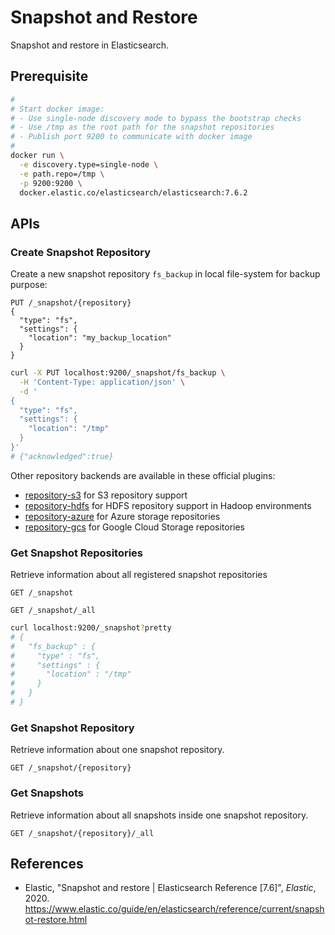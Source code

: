 # Snapshot and Restore

Snapshot and restore in Elasticsearch.

## Prerequisite

```sh
#
# Start docker image:
# - Use single-node discovery mode to bypass the bootstrap checks
# - Use /tmp as the root path for the snapshot repositories
# - Publish port 9200 to communicate with docker image
#
docker run \
  -e discovery.type=single-node \
  -e path.repo=/tmp \
  -p 9200:9200 \
  docker.elastic.co/elasticsearch/elasticsearch:7.6.2
```

## APIs

### Create Snapshot Repository

Create a new snapshot repository `fs_backup` in local file-system for backup
purpose:

```
PUT /_snapshot/{repository}
{
  "type": "fs",
  "settings": {
    "location": "my_backup_location"
  }
}
```

```sh
curl -X PUT localhost:9200/_snapshot/fs_backup \
  -H 'Content-Type: application/json' \
  -d '
{
  "type": "fs",
  "settings": {
    "location": "/tmp"
  }
}'
# {"acknowledged":true}
```

Other repository backends are available in these official plugins:

- [repository-s3](https://www.elastic.co/guide/en/elasticsearch/plugins/7.7/repository-s3.html)
  for S3 repository support
- [repository-hdfs](https://www.elastic.co/guide/en/elasticsearch/plugins/7.7/repository-hdfs.html)
  for HDFS repository support in Hadoop environments
- [repository-azure](https://www.elastic.co/guide/en/elasticsearch/plugins/7.7/repository-azure.html)
  for Azure storage repositories
- [repository-gcs](https://www.elastic.co/guide/en/elasticsearch/plugins/7.7/repository-gcs.html)
  for Google Cloud Storage repositories

### Get Snapshot Repositories

Retrieve information about all registered snapshot repositories

```
GET /_snapshot
```
```
GET /_snapshot/_all
```
```sh
curl localhost:9200/_snapshot?pretty
# {
#   "fs_backup" : {
#     "type" : "fs",
#     "settings" : {
#       "location" : "/tmp"
#     }
#   }
# }
```

### Get Snapshot Repository

Retrieve information about one snapshot repository.

```
GET /_snapshot/{repository}
```

### Get Snapshots

Retrieve information about all snapshots inside one snapshot repository.

```
GET /_snapshot/{repository}/_all
```

## References

- Elastic, "Snapshot and restore | Elasticsearch Reference \[7.6\]", _Elastic_, 2020.
  <https://www.elastic.co/guide/en/elasticsearch/reference/current/snapshot-restore.html>
